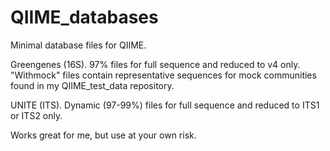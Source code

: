 # QIIME_databases
Minimal database files for QIIME.

Greengenes (16S).  97% files for full sequence and reduced to v4 only.
"Withmock" files contain representative sequences for mock communities
found in my QIIME_test_data repository.

 UNITE (ITS).  Dynamic (97-99%) files for full sequence and reduced to
ITS1 or ITS2 only.

Works great for me, but use at your own risk.

